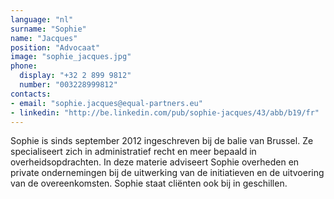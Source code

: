 ```yaml
---
language: "nl"
surname: "Sophie"
name: "Jacques"
position: "Advocaat"
image: "sophie_jacques.jpg"
phone:
  display: "+32 2 899 9812"
  number: "003228999812"
contacts:
- email: "sophie.jacques@equal-partners.eu"
- linkedin: "http://be.linkedin.com/pub/sophie-jacques/43/abb/b19/fr"
---
```

Sophie is sinds september 2012 ingeschreven bij de balie van Brussel. Ze specialiseert zich in administratief recht en meer bepaald in overheidsopdrachten. In deze materie adviseert Sophie overheden en private ondernemingen bij de uitwerking van de initiatieven en de uitvoering van de overeenkomsten. Sophie staat cliënten ook bij in geschillen.